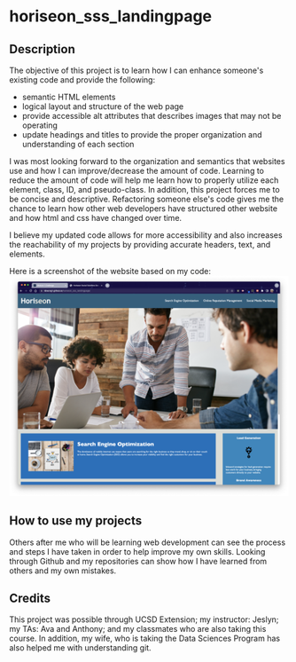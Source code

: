 # horiseon_sss_landingpage

## Description

The objective of this project is to learn how I can enhance someone's existing code and provide the following:
* semantic HTML elements
* logical layout and structure of the web page
* provide accessible alt attributes that describes images that may not be operating
* update headings and titles to provide the proper organization and understanding of each section

I was most looking forward to the organization and semantics that websites use and how I can improve/decrease the amount of code. Learning to reduce the amount of code will help me learn how to properly utilize each element, class, ID, and pseudo-class. In addition, this project forces me to be concise and descriptive. Refactoring someone else's code gives me the chance to learn how other web developers have structured other website and how html and css have changed over time. 

I believe my updated code allows for more accessibility and also increases the reachability of my projects by providing accurate headers, text, and elements. 

Here is a screenshot of the website based on my code: 
![horiseon sss inc website](https://github.com/nbwong1/horiseon_sss_landingpage/blob/main/horiseon_sss_landingpage.png)

## How to use my projects

Others after me who will be learning web development can see the process and steps I have taken in order to help improve my own skills. Looking through Github and my repositories can show how I have learned from others and my own mistakes. 

## Credits

This project was possible through UCSD Extension; my instructor: Jeslyn; my TAs: Ava and Anthony; and my classmates who are also taking this course. In addition, my wife, who is taking the Data Sciences Program has also helped me with understanding git. 

